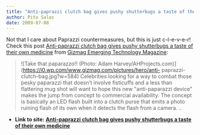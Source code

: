 ```yaml
---
title: "Anti-paprazzi clutch bag gives pushy shutterbugs a taste of their own medicine"
author: Pito Salas
date: 2009-07-08
---
```


Not that I care about Paprazzi countermeasures, but this is just c-l-e-v-e-r!
Check this post [Anti-paprazzi clutch bag gives pushy shutterbugs a taste of
their own
medicine](<http://feedproxy.google.com/~r/GizmagEmergingTechnologyMagazine/~3/VXfjTuNdeuM/>)
from [Gizmag Emerging Technology Magazine](<http://www.gizmag.com/xml/>):

> ![Take that paparazzo!! \(Photo: Adam
> Harvey/AHProjects.com\)](https://i0.wp.com/www.gizmag.com/pictures/hero/anti-
> paprazzi-clutch-bag.jpg?w=584) Celebrities looking for a way to combat those
> pesky paparazzi that doesn’t involve fisticuffs and a less than flattering
> mug shot will want to hope this new "anti-paparazzi device" makes the jump
> from concept to commercial availability. The concept is basically an LED
> flash built into a clutch purse that emits a photo ruining flash of its own
> when it detects the flash from a camera. ..


* **Link to site:** **[Anti-paprazzi clutch bag gives pushy shutterbugs a taste of their own medicine](None)**
